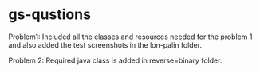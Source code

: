 # gs-qustions

Problem1: Included all the classes and resources needed for the problem 1 and also added the test screenshots in the lon-palin folder.

Problem 2: Required java class is added in reverse=binary folder.


